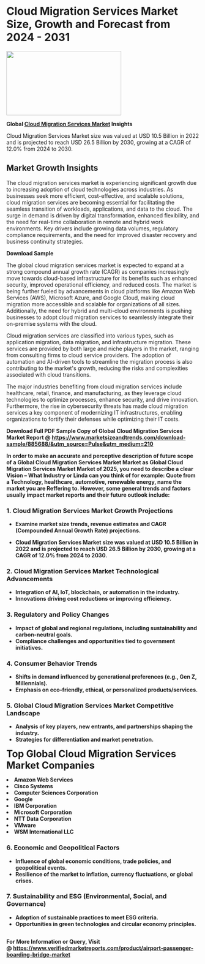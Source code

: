 <H1>Cloud Migration Services Market Size, Growth and Forecast from 2024 - 2031</H1><img class="aligncenter size-medium wp-image-584254" src="https://thirdeyenews.in/wp-content/uploads/2024/09/Global-Market-Research-300x168.jpeg" alt="" width="300" height="168" /><p><strong>Global&nbsp;<a href="https://www.marketsizeandtrends.com/download-sample/885688/&amp;utm_source=Pulse&amp;utm_medium=210">Cloud Migration Services Market</a> Insights</strong></p><p>Cloud Migration Services Market size was valued at USD 10.5 Billion in 2022 and is projected to reach USD 26.5 Billion by 2030, growing at a CAGR of 12.0% from 2024 to 2030.</p><p><h2>Market Growth Insights</h2> <p>The cloud migration services market is experiencing significant growth due to increasing adoption of cloud technologies across industries. As businesses seek more efficient, cost-effective, and scalable solutions, cloud migration services are becoming essential for facilitating the seamless transition of workloads, applications, and data to the cloud. The surge in demand is driven by digital transformation, enhanced flexibility, and the need for real-time collaboration in remote and hybrid work environments. Key drivers include growing data volumes, regulatory compliance requirements, and the need for improved disaster recovery and business continuity strategies.</p> <p><strong>Download Sample</strong></p> <p>The global cloud migration services market is expected to expand at a strong compound annual growth rate (CAGR) as companies increasingly move towards cloud-based infrastructure for its benefits such as enhanced security, improved operational efficiency, and reduced costs. The market is being further fueled by advancements in cloud platforms like Amazon Web Services (AWS), Microsoft Azure, and Google Cloud, making cloud migration more accessible and scalable for organizations of all sizes. Additionally, the need for hybrid and multi-cloud environments is pushing businesses to adopt cloud migration services to seamlessly integrate their on-premise systems with the cloud.</p> <p>Cloud migration services are classified into various types, such as application migration, data migration, and infrastructure migration. These services are provided by both large and niche players in the market, ranging from consulting firms to cloud service providers. The adoption of automation and AI-driven tools to streamline the migration process is also contributing to the market's growth, reducing the risks and complexities associated with cloud transitions.</p> <p>The major industries benefiting from cloud migration services include healthcare, retail, finance, and manufacturing, as they leverage cloud technologies to optimize processes, enhance security, and drive innovation. Furthermore, the rise in cybersecurity threats has made cloud migration services a key component of modernizing IT infrastructures, enabling organizations to fortify their defenses while optimizing their IT costs.</p> <p><strong></p><p><span class=""><strong>Download Full PDF Sample Copy of Global Cloud Migration Services Market Report</strong> @ <a href="https://www.marketsizeandtrends.com/download-sample/885688/&amp;utm_source=Pulse&amp;utm_medium=210" target="_blank">https://www.marketsizeandtrends.com/download-sample/885688/&amp;utm_source=Pulse&amp;utm_medium=210</a></span></p><p>In order to make an accurate and perceptive description of future scope of a Global&nbsp;Cloud Migration Services Market Market as Global&nbsp;Cloud Migration Services Market Market of 2025, you need to describe a clear Vision &ndash; What Industry or Linda can you think of for example: Quote from a Technology, healthcare, automotive, renewable energy, name the market you are Reffering to. However, some general trends and factors usually impact market reports and their future outlook include:</p><h3>1.&nbsp;<strong>Cloud Migration Services Market Growth Projections</strong></h3><ul><li>Examine market size trends, revenue estimates and CAGR (Compounded Annual Growth Rate) projections.</li><li><p>Cloud Migration Services Market size was valued at USD 10.5 Billion in 2022 and is projected to reach USD 26.5 Billion by 2030, growing at a CAGR of 12.0% from 2024 to 2030.</p></li></ul><h3>2.&nbsp;<strong>Cloud Migration Services Market Technological Advancements</strong></h3><ul><li>Integration of AI, IoT, blockchain, or automation in the industry.</li><li>Innovations driving cost reductions or improving efficiency.</li></ul><h3>3.&nbsp;<strong>Regulatory and Policy Changes</strong></h3><ul><li>Impact of global and regional regulations, including sustainability and carbon-neutral goals.</li><li>Compliance challenges and opportunities tied to government initiatives.</li></ul><h3>4.&nbsp;<strong>Consumer Behavior Trends</strong></h3><ul><li>Shifts in demand influenced by generational preferences (e.g., Gen Z, Millennials).</li><li>Emphasis on eco-friendly, ethical, or personalized products/services.</li></ul><h3>5.&nbsp;<strong>Global Cloud Migration Services Market Competitive Landscape</strong></h3><ul><li>Analysis of key players, new entrants, and partnerships shaping the industry.</li><li>Strategies for differentiation and market penetration.</li></ul><p data-pm-slice="1 1 []"><span style="color: inherit; font-family: inherit; font-size: 25px;">Top Global Cloud Migration Services Market Companies</span></p><div class="" data-test-id=""><p><li>Amazon Web Services</li><li> Cisco Systems</li><li> Computer Sciences Corporation</li><li> Google</li><li> IBM Corporation</li><li> Microsoft Corporation</li><li> NTT Data Corporation</li><li> VMware</li><li> WSM International LLC</li></p></div><h3>6.&nbsp;<strong>Economic and Geopolitical Factors</strong></h3><ul><li>Influence of global economic conditions, trade policies, and geopolitical events.</li><li>Resilience of the market to inflation, currency fluctuations, or global crises.</li></ul><h3>7.&nbsp;<strong>Sustainability and ESG (Environmental, Social, and Governance)</strong></h3><ul><li>Adoption of sustainable practices to meet ESG criteria.</li><li>Opportunities in green technologies and circular economy principles.</li></ul><h2><strong style="font-size: 14px;">For More Information or Query, Visit @&nbsp;</strong><a style="background-color: #ffffff; font-size: 14px;" href="https://www.marketsizeandtrends.com/report/cloud-migration-services-market/" target="_blank">https://www.verifiedmarketreports.com/product/airport-passenger-boarding-bridge-market</a></h2>
